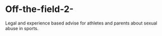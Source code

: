 # Off-the-field-2-
Legal and experience based advise for athletes and parents about sexual abuse in sports.
